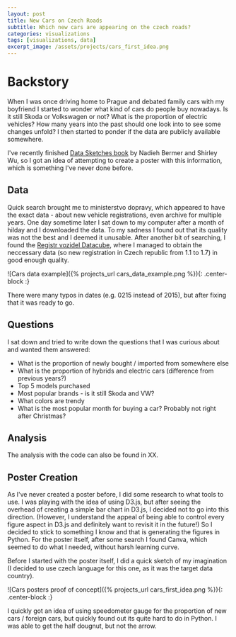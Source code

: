 ```yaml
---
layout: post
title: New Cars on Czech Roads
subtitle: Which new cars are appearing on the czech roads?
categories: visualizations
tags: [visualizations, data]
excerpt_image: /assets/projects/cars_first_idea.png
---
```

# Backstory
When I was once driving home to Prague and debated family cars with my boyfriend I started to wonder what kind of cars do people buy nowadays. Is it still Skoda or Volkswagen or not? 
What is the proportion of electric vehicles? How many years into the past should one look into to see some changes unfold? I then started to ponder if the data are publicly available somewhere.

I've recently finished [Data Sketches book](https://www.datasketch.es/) by Nadieh Bermer and Shirley Wu, so I got an idea of attempting to create a poster with this information, which is something I've never done before.


## Data
Quick search brought me to ministerstvo dopravy, which appeared to have the exact data - about new vehicle registrations, even archive for multiple years.
One day sometime later I sat down to my computer after a month of hilday and I downloaded the data. To my sadness I found out that its quality was not the best and I deemed it unusable.
After another bit of searching, I found the [Registr vozidel Datacube](https://www.dataovozidlech.cz/), where I managed to obtain the neccessary data (so new registration in Czech republic from 1.1 to 1.7) in good enough quality.

<!-- ![Cars data example](/assets/projects/cars_data_example.png){: .center-block :} -->
![Cars data example]({% projects_url cars_data_example.png %}){: .center-block :}

There were many typos in dates (e.g. 0215 instead of 2015), but after fixing that it was ready to go.


## Questions

I sat down and tried to write down the questions that I was curious about and wanted them answered:
- What is the proportion of newly bought / imported from somewhere else
- What is the proportion of hybrids and electric cars (difference from previous years?)
- Top 5 models purchased
- Most popular brands - is it still Skoda and VW?
- What colors are trendy
- What is the most popular month for buying a car? Probably not right after Christmas?


## Analysis

The analysis with the code can also be found in XX.

## Poster Creation
As I've never created a poster before, I did some research to what tools to use. I was playing with the idea of using D3.js, but after seeing the overhead of creating a simple bar chart in D3.js, I decided not to go into this direction. (However, I understand the appeal of being able to control every figure aspect in D3.js and definitely want to revisit it in the future!)
So I decided to stick to something I know and that is generating the figures in Python.
For the poster itself, after some search I found Canva, which seemed to do what I needed, without harsh learning curve.

Before I started with the poster itself, I did a quick sketch of my imagination (I decided to use czech language for this one, as it was the target data country).

<!-- ![Cars posters proof of concept](/assets/projects/cars_first_idea.png){: .center-block :} -->
![Cars posters proof of concept]({% projects_url cars_first_idea.png %}){: .center-block :}

I quickly got an idea of using speedometer gauge for the proportion of new cars / foreign cars, but quickly found out its quite hard to do in Python.
I was able to get the half dougnut, but not the arrow.
